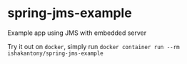 # spring-jms-example
Example app using JMS with embedded server

Try it out on `docker`, simply run `docker container run --rm ishakantony/spring-jms-example`